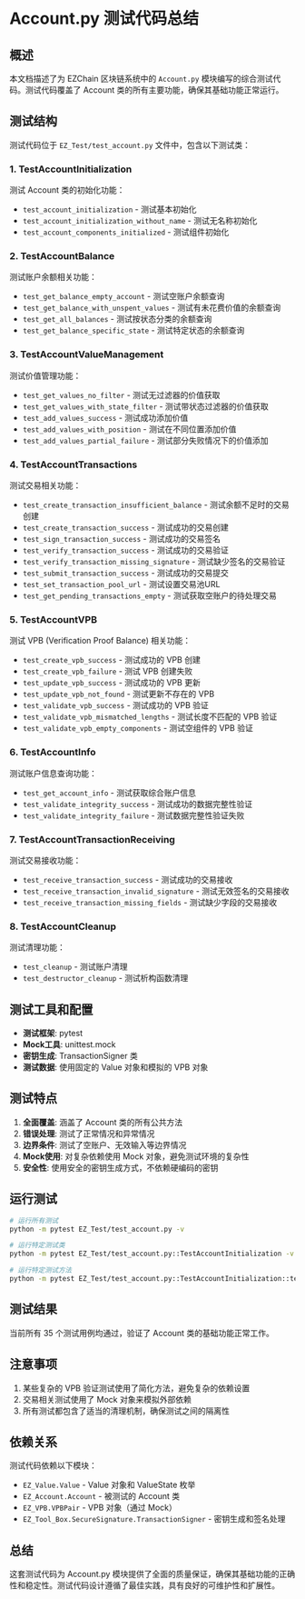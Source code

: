 # Account.py 测试代码总结

## 概述
本文档描述了为 EZChain 区块链系统中的 `Account.py` 模块编写的综合测试代码。测试代码覆盖了 Account 类的所有主要功能，确保其基础功能正常运行。

## 测试结构
测试代码位于 `EZ_Test/test_account.py` 文件中，包含以下测试类：

### 1. TestAccountInitialization
测试 Account 类的初始化功能：
- `test_account_initialization` - 测试基本初始化
- `test_account_initialization_without_name` - 测试无名称初始化
- `test_account_components_initialized` - 测试组件初始化

### 2. TestAccountBalance
测试账户余额相关功能：
- `test_get_balance_empty_account` - 测试空账户余额查询
- `test_get_balance_with_unspent_values` - 测试有未花费价值的余额查询
- `test_get_all_balances` - 测试按状态分类的余额查询
- `test_get_balance_specific_state` - 测试特定状态的余额查询

### 3. TestAccountValueManagement
测试价值管理功能：
- `test_get_values_no_filter` - 测试无过滤器的价值获取
- `test_get_values_with_state_filter` - 测试带状态过滤器的价值获取
- `test_add_values_success` - 测试成功添加价值
- `test_add_values_with_position` - 测试在不同位置添加价值
- `test_add_values_partial_failure` - 测试部分失败情况下的价值添加

### 4. TestAccountTransactions
测试交易相关功能：
- `test_create_transaction_insufficient_balance` - 测试余额不足时的交易创建
- `test_create_transaction_success` - 测试成功的交易创建
- `test_sign_transaction_success` - 测试成功的交易签名
- `test_verify_transaction_success` - 测试成功的交易验证
- `test_verify_transaction_missing_signature` - 测试缺少签名的交易验证
- `test_submit_transaction_success` - 测试成功的交易提交
- `test_set_transaction_pool_url` - 测试设置交易池URL
- `test_get_pending_transactions_empty` - 测试获取空账户的待处理交易

### 5. TestAccountVPB
测试 VPB (Verification Proof Balance) 相关功能：
- `test_create_vpb_success` - 测试成功的 VPB 创建
- `test_create_vpb_failure` - 测试 VPB 创建失败
- `test_update_vpb_success` - 测试成功的 VPB 更新
- `test_update_vpb_not_found` - 测试更新不存在的 VPB
- `test_validate_vpb_success` - 测试成功的 VPB 验证
- `test_validate_vpb_mismatched_lengths` - 测试长度不匹配的 VPB 验证
- `test_validate_vpb_empty_components` - 测试空组件的 VPB 验证

### 6. TestAccountInfo
测试账户信息查询功能：
- `test_get_account_info` - 测试获取综合账户信息
- `test_validate_integrity_success` - 测试成功的数据完整性验证
- `test_validate_integrity_failure` - 测试数据完整性验证失败

### 7. TestAccountTransactionReceiving
测试交易接收功能：
- `test_receive_transaction_success` - 测试成功的交易接收
- `test_receive_transaction_invalid_signature` - 测试无效签名的交易接收
- `test_receive_transaction_missing_fields` - 测试缺少字段的交易接收

### 8. TestAccountCleanup
测试清理功能：
- `test_cleanup` - 测试账户清理
- `test_destructor_cleanup` - 测试析构函数清理

## 测试工具和配置
- **测试框架**: pytest
- **Mock工具**: unittest.mock
- **密钥生成**: TransactionSigner 类
- **测试数据**: 使用固定的 Value 对象和模拟的 VPB 对象

## 测试特点
1. **全面覆盖**: 涵盖了 Account 类的所有公共方法
2. **错误处理**: 测试了正常情况和异常情况
3. **边界条件**: 测试了空账户、无效输入等边界情况
4. **Mock使用**: 对复杂依赖使用 Mock 对象，避免测试环境的复杂性
5. **安全性**: 使用安全的密钥生成方式，不依赖硬编码的密钥

## 运行测试
```bash
# 运行所有测试
python -m pytest EZ_Test/test_account.py -v

# 运行特定测试类
python -m pytest EZ_Test/test_account.py::TestAccountInitialization -v

# 运行特定测试方法
python -m pytest EZ_Test/test_account.py::TestAccountInitialization::test_account_initialization -v
```

## 测试结果
当前所有 35 个测试用例均通过，验证了 Account 类的基础功能正常工作。

## 注意事项
1. 某些复杂的 VPB 验证测试使用了简化方法，避免复杂的依赖设置
2. 交易相关测试使用了 Mock 对象来模拟外部依赖
3. 所有测试都包含了适当的清理机制，确保测试之间的隔离性

## 依赖关系
测试代码依赖以下模块：
- `EZ_Value.Value` - Value 对象和 ValueState 枚举
- `EZ_Account.Account` - 被测试的 Account 类
- `EZ_VPB.VPBPair` - VPB 对象（通过 Mock）
- `EZ_Tool_Box.SecureSignature.TransactionSigner` - 密钥生成和签名处理

## 总结
这套测试代码为 Account.py 模块提供了全面的质量保证，确保其基础功能的正确性和稳定性。测试代码设计遵循了最佳实践，具有良好的可维护性和扩展性。